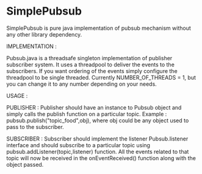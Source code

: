 SimplePubsub
==============================================

SimplePubsub is pure java implementation of pubsub mechanism without any other library dependency.

IMPLEMENTATION :

Pubsub.java is a threadsafe singleton implementation of publisher subscriber system. It uses a threadpool to deliver the events to the subscribers. If you want ordering of the events simply configure the threadpool to be single threaded.
Currently NUMBER_OF_THREADS = 1, but you can change it to any number depending on your needs.

USAGE :

PUBLISHER : Publisher should have an instance to Pubsub object and simply calls the publish function on a particular topic. Example : pubsub.publish("topic_food",obj), where obj could be any object used to pass to the subscriber.

SUBSCRIBER : Subscriber should implement the listener Pubsub.listener interface and should subscribe to a particular topic using pubsub.addListener(topic,listener) function. All the events related to that topic will now be received in the onEventReceived() function along with the object passed.  
